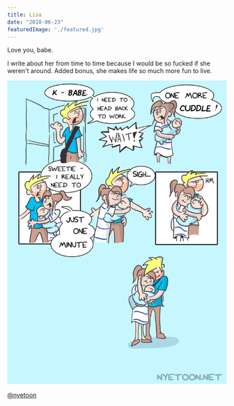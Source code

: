 ```yaml
---
title: Lisa
date: "2018-06-23"
featuredImage: './featured.jpg'
---
```


Love you, babe. 

<!-- end -->


I write about her from time to time because I would be so fucked if she weren't around. Added bonus, she makes life so much more fun to live.

![Comic](./Master_OneMoreCuddle_01.jpg)

[@nyetoon](http://twitter.com/nyetoon)